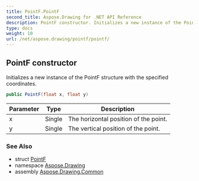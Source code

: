 ```yaml
---
title: PointF.PointF
second_title: Aspose.Drawing for .NET API Reference
description: PointF constructor. Initializes a new instance of the PointF structure with the specified coordinates
type: docs
weight: 10
url: /net/aspose.drawing/pointf/pointf/
---
```

## PointF constructor

Initializes a new instance of the PointF structure with the specified coordinates.

```csharp
public PointF(float x, float y)
```

| Parameter | Type | Description |
| --- | --- | --- |
| x | Single | The horizontal position of the point. |
| y | Single | The vertical position of the point. |

### See Also

* struct [PointF](../)
* namespace [Aspose.Drawing](../../pointf/)
* assembly [Aspose.Drawing.Common](../../../)


